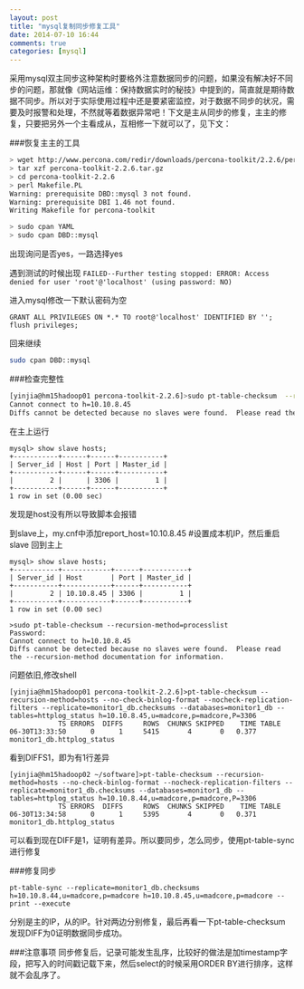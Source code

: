 ```yaml
---
layout: post
title: "mysql复制同步修复工具"
date: 2014-07-10 16:44
comments: true
categories: [mysql]
---
```


采用mysql双主同步这种架构时要格外注意数据同步的问题，如果没有解决好不同步的问题，那就像《网站运维：保持数据实时的秘技》中提到的，简直就是期待数据不同步。所以对于实际使用过程中还是要紧密监控，对于数据不同步的状况，需要及时报警和处理，不然就等着数据异常吧！下文是主从同步的修复，主主的修复，只要把另外一个主看成从，互相修一下就可以了，见下文：

<!--more-->

###恢复主主的工具
```bash
> wget http://www.percona.com/redir/downloads/percona-toolkit/2.2.6/percona-toolkit-2.2.6.tar.gz
> tar xzf percona-toolkit-2.2.6.tar.gz
> cd percona-toolkit-2.2.6
> perl Makefile.PL
Warning: prerequisite DBD::mysql 3 not found.
Warning: prerequisite DBI 1.46 not found.
Writing Makefile for percona-toolkit

> sudo cpan YAML
> sudo cpan DBD::mysql
```
出现询问是否yes，一路选择yes


遇到测试的时候出现
` FAILED--Further testing stopped: ERROR: Access denied for user 'root'@'localhost' (using password: NO) `

进入mysql修改一下默认密码为空
```
GRANT ALL PRIVILEGES ON *.* TO root@'localhost' IDENTIFIED BY '';
flush privileges;
```

回来继续
```bash
sudo cpan DBD::mysql
```

###检查完整性
```bash
[yinjia@hm15hadoop01 percona-toolkit-2.2.6]>sudo pt-table-checksum  --recursion-method=processlist
Cannot connect to h=10.10.8.45
Diffs cannot be detected because no slaves were found.  Please read the --recursion-method documentation for information.
```

在主上运行
```
mysql> show slave hosts;
+-----------+------+------+-----------+
| Server_id | Host | Port | Master_id |
+-----------+------+------+-----------+
|         2 |      | 3306 |         1 |
+-----------+------+------+-----------+
1 row in set (0.00 sec)
```

发现是host没有所以导致脚本会报错

到slave上，my.cnf中添加report_host=10.10.8.45 #设置成本机IP，然后重启slave
回到主上
```
mysql> show slave hosts;
+-----------+------------+------+-----------+
| Server_id | Host       | Port | Master_id |
+-----------+------------+------+-----------+
|         2 | 10.10.8.45 | 3306 |         1 |
+-----------+------------+------+-----------+
1 row in set (0.00 sec)

>sudo pt-table-checksum --recursion-method=processlist
Password:
Cannot connect to h=10.10.8.45
Diffs cannot be detected because no slaves were found.  Please read the --recursion-method documentation for information.
```

问题依旧,修改shell
```
[yinjia@hm15hadoop01 percona-toolkit-2.2.6]>pt-table-checksum --recursion-method=hosts --no-check-binlog-format --nocheck-replication-filters --replicate=monitor1_db.checksums --databases=monitor1_db --tables=httplog_status h=10.10.8.45,u=madcore,p=madcore,P=3306
            TS ERRORS  DIFFS     ROWS  CHUNKS SKIPPED    TIME TABLE
06-30T13:33:50      0      1     5415       4       0   0.377 monitor1_db.httplog_status
```

看到DIFFS1，即为有1行差异
```
[yinjia@hm15hadoop02 ~/software]>pt-table-checksum --recursion-method=hosts --no-check-binlog-format --nocheck-replication-filters --replicate=monitor1_db.checksums --databases=monitor1_db --tables=httplog_status h=10.10.8.44,u=madcore,p=madcore,P=3306
            TS ERRORS  DIFFS     ROWS  CHUNKS SKIPPED    TIME TABLE
06-30T13:34:58      0      1     5395       4       0   0.371 monitor1_db.httplog_status
```
可以看到现在DIFF是1，证明有差异。所以要同步，怎么同步，使用pt-table-sync进行修复

###修复同步
```
pt-table-sync --replicate=monitor1_db.checksums h=10.10.8.44,u=madcore,p=madcore h=10.10.8.45,u=madcore,p=madcore --print --execute
```
分别是主的IP，从的IP。针对两边分别修复，最后再看一下pt-table-checksum 发现DIFF为0证明数据同步成功。


###注意事项
同步修复后，记录可能发生乱序，比较好的做法是加timestamp字段，把写入的时间戳记载下来，然后select的时候采用ORDER BY进行排序，这样就不会乱序了。



